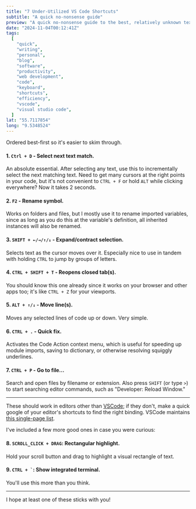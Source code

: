 ```yaml
---
title: "7 Under-Utilized VS Code Shortcuts"
subtitle: "A quick no-nonsense guide"
preview: "A quick no-nonsense guide to the best, relatively unknown text editor shortcuts."
date: "2024-11-04T00:12:41Z"
tags:
  [
    "quick",
    "writing",
    "personal",
    "blog",
    "software",
    "productivity",
    "web development",
    "code",
    "keyboard",
    "shortcuts",
    "efficiency",
    "vscode",
    "visual studio code",
  ]
lat: "55.7117854"
long: "9.5348524"
---
```


Ordered best-first so it's easier to skim through.

#### 1. `Ctrl + D` - Select next text match.

An absolute essential. After selecting any text, use this to incrementally select the next matching text. Need to get many cursors at the right points in your code, but it's not convenient to `CTRL + F` or hold `ALT` while clicking everywhere? Now it takes 2 seconds.

#### 2. `F2` - Rename symbol.

Works on folders and files, but I mostly use it to rename imported variables, since as long as you do this at the variable's definition, all inherited instances will also be renamed.

#### 3. `SHIFT + ←/→/↑/↓` - Expand/contract selection.

Selects text as the cursor moves over it. Especially nice to use in tandem with holding `CTRL` to jump by groups of letters.

#### 4. `CTRL + SHIFT + T` - Reopens closed tab(s).

You should know this one already since it works on your browser and other apps too; it's like `CTRL + Z` for your viewports.

#### 5. `ALT + ↑/↓` - Move line(s).

Moves any selected lines of code up or down. Very simple.

#### 6. `CTRL + .` - Quick fix.

Activates the Code Action context menu, which is useful for speeding up module imports, saving to dictionary, or otherwise resolving squiggly underlines.

#### 7. `CTRL + P` - Go to file...

Search and open files by filename or extension. Also press `SHIFT` (or type `>`) to start searching editor commands, such as "Developer: Reload Window."

---

These should work in editors other than [VSCode](https://code.visualstudio.com/); if they don't, make a quick google of your editor's shortcuts to find the right binding. VSCode maintains [this single-page list](https://code.visualstudio.com/shortcuts/keyboard-shortcuts-windows.pdf).

I've included a few more good ones in case you were curious:

#### 8. `SCROLL_CLICK + DRAG`: Rectangular highlight.

Hold your scroll button and drag to highlight a visual rectangle of text.

#### 9. `` CTRL + ` ``: Show integrated terminal.

You'll use this more than you think.

---

I hope at least one of these sticks with you!
